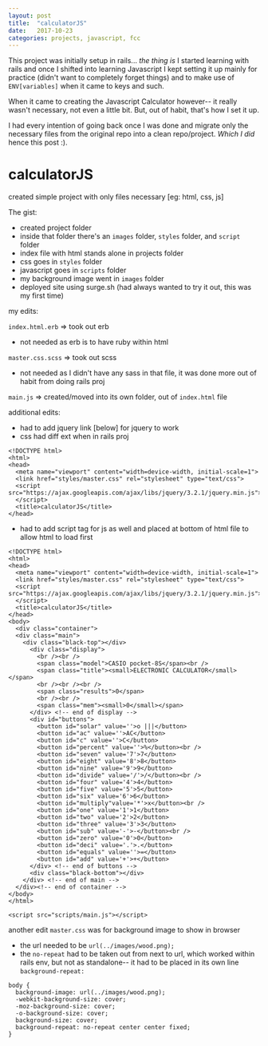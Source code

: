 ```yaml
---
layout: post
title:  "calculatorJS"
date:   2017-10-23
categories: projects, javascript, fcc
---
```


This project was initially setup in rails... *the thing is* I started learning with rails and once I shifted into learning Javascript I kept setting it up mainly for practice (didn't want to completely forget things) and to make use of `ENV[variables]` when it came to keys and such.

When it came to creating the Javascript Calculator however-- it really wasn't necessary, not even a little bit. But, out of habit, that's how I set it up.

I had every intention of going back once I was done and migrate only the necessary files from the original repo into a clean repo/project. *Which I did* hence this post :).
 

# calculatorJS

created simple project with only files necessary [eg: html, css, js]

The gist: 

* created project folder
* inside that folder there's an `images` folder, `styles` folder, and `script` folder
* index file with html stands alone in projects folder
* css goes in `styles` folder
* javascript goes in `scripts` folder
* my background image went in `images` folder
* deployed site using surge.sh (had always wanted to try it out, this was my first time)

my edits:

`index.html.erb` => took out erb 
  * not needed as erb is to have ruby within html

`master.css.scss` => took out scss
  * not needed as I didn't have any sass in that file, it was done more out of habit from doing rails proj

`main.js` => created/moved into its own folder, out of `index.html` file

additional edits: 
* had to add jquery link [below] for jquery to work 
* css had diff ext when in rails proj

```
<!DOCTYPE html>
<html>
<head>
  <meta name="viewport" content="width=device-width, initial-scale=1">
  <link href="styles/master.css" rel="stylesheet" type="text/css">
  <script src="https://ajax.googleapis.com/ajax/libs/jquery/3.2.1/jquery.min.js">
  </script>
  <title>calculatorJS</title>
</head>
```

* had to add script tag for js as well and placed at bottom of html file to allow html to load first

```
<!DOCTYPE html>
<html>
<head>
  <meta name="viewport" content="width=device-width, initial-scale=1">
  <link href="styles/master.css" rel="stylesheet" type="text/css">
  <script src="https://ajax.googleapis.com/ajax/libs/jquery/3.2.1/jquery.min.js">
  </script>
  <title>calculatorJS</title>
</head>
<body>
  <div class="container">
  <div class="main"> 
    <div class="black-top"></div>
      <div class="display">
        <br /><br />
        <span class="model">CASIO pocket-8S</span><br />
        <span class="title"><small>ELECTRONIC CALCULATOR</small></span>
        <br /><br /><br />
        <span class="results">0</span>
        <br /><br />
        <span class="mem"><small>0</small></span>
      </div> <!-- end of display -->
      <div id="buttons">
        <button id="solar" value=''>o |||</button>
        <button id="ac" value=''>AC</button>
        <button id="c" value=''>C</button>
        <button id="percent" value=''>%</button><br />
        <button id="seven" value='7'>7</button>
        <button id="eight" value='8'>8</button>
        <button id="nine" value='9'>9</button>
        <button id="divide" value='/'>/</button><br />
        <button id="four" value='4'>4</button>
        <button id="five" value='5'>5</button>
        <button id="six" value='6'>6</button>
        <button id="multiply"value='*'>x</button><br />
        <button id="one" value='1'>1</button>
        <button id="two" value='2'>2</button>
        <button id="three" value='3'>3</button>
        <button id="sub" value='-'>-</button><br />
        <button id="zero" value='0'>0</button>
        <button id="deci" value='.'>.</button>
        <button id="equals" value=''>=</button>
        <button id="add" value='+'>+</button>   
      </div> <!-- end of buttons -->   
      <div class="black-bottom"></div>  
    </div> <!-- end of main --> 
  </div><!-- end of container -->
</body>
</html>

<script src="scripts/main.js"></script>
```

another edit `master.css` was for background image to show in browser
* the url needed to be `url(../images/wood.png);`
* the `no-repeat` had to be taken out from next to url, which worked within rails env, but not as standalone-- it had to be placed in its own line `background-repeat:`

```
body {
  background-image: url(../images/wood.png);
  -webkit-background-size: cover;
  -moz-background-size: cover;
  -o-background-size: cover;
  background-size: cover;
  background-repeat: no-repeat center center fixed;
}
```